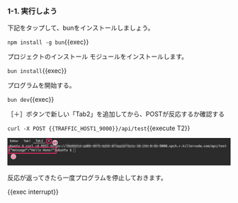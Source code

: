 ### 1-1. 実行しよう
下記をタップして、bunをインストールしましょう。

`npm install -g bun`{{exec}}

プロジェクトのインストール
モジュールをインストールします。

`bun install`{{exec}}

プログラムを開始する。

`bun dev`{{exec}}

［＋］ボタンで新しい「Tab2」を追加してから、POSTが反応するか確認する

`curl -X POST {{TRAFFIC_HOST1_9000}}/api/test`{{execute T2}}

![s100](https://raw.githubusercontent.com/gaomar/killercoda-scenario/master/bun-hono-line-handson-playground/images/s100.png)

反応が返ってきたら一度プログラムを停止しておきます。

{{exec interrupt}}